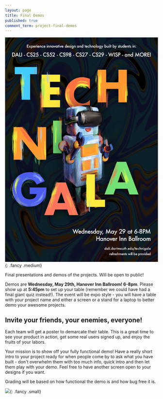 ```yaml
---
layout: page
title: Final Demos
published: true
comment_term: project-final-demos
---
```




![](img/Technigala_19S.png){: .fancy .medium}

Final presentations and demos of the projects. Will be open to public!

Demos are **Wednesday, May 29th, Hanover Inn Ballroom! 6-8pm**. Please show up at **5:45pm** to set up your table (remember we could have had a final giant quiz instead!).  The event will be expo style - you will have a table with your project name and either a screen or a stand for a laptop to better demo your awesome projects.

## Invite your friends, your enemies, everyone!

Each team will get a poster to demarcate their table. This is a great time to see your product in action, get some real users signed up, and enjoy the fruits of your labors.

Your mission is to show off your fully functional demo!  Have a really short intro to your project ready for when people come by to ask what you have built - don't overwhelm them with too much info, quick intro and then let them play with your demo.  Feel free to have another screen open to your designs if you want.

Grading will be based on how functional the demo is and how bug free it is.

![](http://i.giphy.com/p9O75RBS946He.gif){: .fancy .small}
